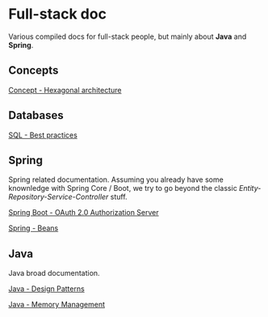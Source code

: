 # Full-stack doc
Various compiled docs for full-stack people, but mainly about **Java** and **Spring**.


## Concepts

[Concept - Hexagonal architecture](./concepts/hexagonal-architecture/README.md)


## Databases

[SQL - Best practices](./databases/sql-best-practices/README.md)

## Spring
Spring related documentation. Assuming you already have some knownledge with Spring Core / Boot, we try to go beyond the classic *Entity-Repository-Service-Controller* stuff.


[Spring Boot - OAuth 2.0 Authorization Server](./spring/oauth2-authorization-server/README.md)

[Spring - Beans](./spring/beans/README.md)

## Java
Java broad documentation.

[Java - Design Patterns](./java/design-patterns/README.md)

[Java - Memory Management](./java/memory-management/README.md)